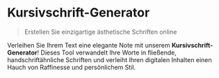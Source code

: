 # Kursivschrift-Generator

> Erstellen Sie einzigartige ästhetische Schriften online

Verleihen Sie Ihrem Text eine elegante Note mit unserem **Kursivschrift-Generator**! Dieses Tool verwandelt Ihre Worte in fließende, handschriftähnliche Schriften und verleiht Ihren digitalen Inhalten einen Hauch von Raffinesse und persönlichem Stil.